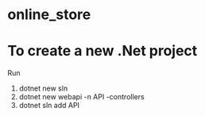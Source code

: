 # online_store

# To create a new .Net project
Run
1. dotnet new sln
2. dotnet new webapi -n API -controllers
3. dotnet sln add API

